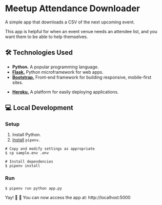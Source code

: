 # Meetup Attendance Downloader

A simple app that downloads a CSV of the next upcoming event.

This app is helpful for when an event venue needs an attendee list, and
you want them to be able to help themselves.

## :hammer_and_wrench: Technologies Used

- **Python.** A popular programming language.
- [**Flask.**][flask] Python microframework for web apps.
- [**Bootstrap.**][bootstrap] Front-end framework for building
  responsive, mobile-first sites.
* [**Heroku.**][heroku] A platform for easily deploying applications.

## :computer: Local Development

### Setup

1. Install Python.
1. [Install](http://docs.python-guide.org/en/latest/dev/virtualenvs/#installing-pipenv) `pipenv`.

```
# Copy and modify settings as appropriate
$ cp sample.env .env

# Install dependencies
$ pipenv install
```

### Run

```
$ pipenv run python app.py
```

Yay! :tada: :tada: You can now access the app at: http://localhost:5000

<!-- Links -->
   [flask]: http://flask.pocoo.org/docs/1.0/foreword/
   [heroku]: https://www.heroku.com/what
   [bootstrap]: https://getbootstrap.com/docs/4.0/getting-started/introduction/
